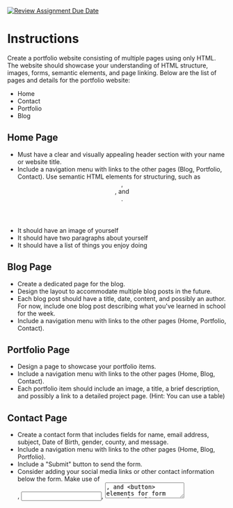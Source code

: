 [![Review Assignment Due Date](https://classroom.github.com/assets/deadline-readme-button-24ddc0f5d75046c5622901739e7c5dd533143b0c8e959d652212380cedb1ea36.svg)](https://classroom.github.com/a/6vDIxGfB)
# Instructions

Create a portfolio website consisting of multiple pages using only HTML. The website should showcase your understanding of HTML structure, images, forms, semantic elements, and page linking. Below are the list of pages and details for the portfolio website:

- Home
- Contact
- Portfolio
- Blog

## Home Page

- Must have a clear and visually appealing header section with your name or website title.
- Include a navigation menu with links to the other pages (Blog, Portfolio, Contact).
Use semantic HTML elements for structuring, such as <header>, <nav>, and <main>.
- It should have an image of yourself
- It should have two paragraphs about yourself
- It should have a list of things you enjoy doing

## Blog Page

- Create a dedicated page for the blog.
- Design the layout to accommodate multiple blog posts in the future.
- Each blog post should have a title, date, content, and possibly an author. For now, include one blog post describing what you've learned in school for the week.
- Include a navigation menu with links to the other pages (Home, Portfolio, Contact).

## Portfolio Page

- Design a page to showcase your portfolio items.
- Include a navigation menu with links to the other pages (Home, Blog, Contact).
- Each portfolio item should include an image, a title, a brief description, and possibly a link to a detailed project page. (Hint: You can use a table)

## Contact Page

- Create a contact form that includes fields for name, email address, subject, Date of Birth, gender, county, and message.
- Include a navigation menu with links to the other pages (Home, Blog, Portfolio).
- Include a "Submit" button to send the form.
- Consider adding your social media links or other contact information below the form. Make use of <form>, <input>, <textarea>, and <button> elements for form controls.

**Apart from the submit button, all your form elements should have a label element**

> Use semantic HTML elements like header, nav, main, article, section, footer, and others to enhance the website's structure and accessibility.
